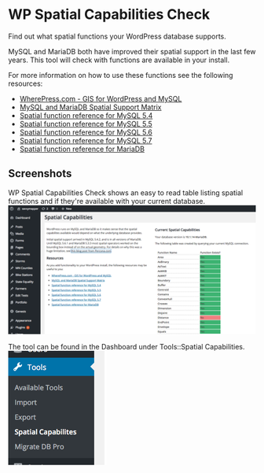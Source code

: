 # WP Spatial Capabilities Check

Find out what spatial functions your WordPress database supports.

MySQL and MariaDB both have improved their spatial support in the last few years.
This tool will check with functions are available in your install. 

For more information on how to use these functions see the following resources:

* [WherePress.com - GIS for WordPress and MySQL](http://wherepress.com/)
* [MySQL and MariaDB Spatial Support Matrix](https://mariadb.com/kb/en/mariadb/mysqlmariadb-spatial-support-matrix/)
* [Spatial function reference for MySQL 5.4](https://docs.oracle.com/cd/E19957-01/mysql-refman-5.4/functions.html#spatial-extensions)
* [Spatial function reference for MySQL 5.5](https://dev.mysql.com/doc/refman/5.5/en/spatial-function-reference.html)
* [Spatial function reference for MySQL 5.6](https://dev.mysql.com/doc/refman/5.6/en/spatial-function-reference.html)
* [Spatial function reference for MySQL 5.7](https://dev.mysql.com/doc/refman/5.7/en/spatial-function-reference.html)
* [Spatial function reference for MariaDB](https://mariadb.com/kb/en/mariadb/gis-functionality/)

## Screenshots

WP Spatial Capabilities Check shows an easy to read table listing spatial functions and if they're available with your current database.
![WP Spatial Capabilities Check in action](./screenshots/wp_spatial_capabilities_check.png "WP Spatial Capabilities Check in action.")

The tool can be found in the Dashboard under Tools::Spatial Capabilities.
![WP Spatial Capabilities menu location](./screenshots/menu_location.png "WP Spatial Capabilities menu location.")

